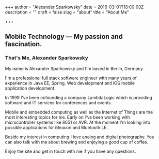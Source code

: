 +++
author = "Alexander Sparkowsky"
date = 2016-03-01T18:00:00Z
description = ""
draft = false
slug = "about"
title = "About Me"

+++

## Mobile Technology — My passion and fascination.

### That's Me, Alexander Sparkowsky

My name is Alexander Sparkowsky and I'm based in Berlin, Germany.

I'm a professional full stack software engineer with many years of experience in Java EE, Spring, Web development and iOS mobile application development.

In 1999 I've been cofounding a company LambdaLogic which is providing software and IT services for conferences and events.

Mobile and embedded computing as well as the Internet of Things are the most interesting topics for me. Early on I've been working with microcontroller systems like 8051 or AVR. At the moment I'm looking into possible applications for iBeacon and Bluetooth LE.

Beside my interest in computing I love analog and digital photography. You can also talk with me about brewing and enjoying a good cup of coffee.

Enjoy the site and get in touch with me if you have any questions.

